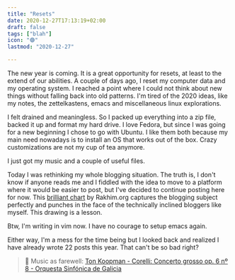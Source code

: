 ```yaml
---
title: "Resets"
date: 2020-12-27T17:13:19+02:00
draft: false
tags: ["blah"]
icon: "🟣"
lastmod: "2020-12-27"

---
```

The new year is coming. It is a great opportunity for resets, at least to the extend of our abilities.
A couple of days ago, I reset my computer data and my operating system. I reached a point where I could not think about new things without falling back into old patterns. I'm tired of the 2020 ideas, like my notes, the zettelkastens, emacs and miscellaneous linux explorations.

I felt drained and meaningless.
So I packed up everything into a zip file, backed it up and format my hard drive. I love Fedora, but since I was going for a new beginning I chose to go with Ubuntu. I like them both because my main need nowadays is to install an OS that works out of the box. Crazy customizations are not my cup of tea anymore.

I just got my music and a couple of useful files.

Today I was rethinking my whole blogging situation. The truth is, I don't know if anyone reads me and I fiddled with the idea to move to a platform where it would be easier to post, but I've decided to continue posting here for now.
This [brilliant chart](https://rakhim.org/honestly-undefined/19/) by Rakhim.org captures the blogging subject perfectly and punches in the face of the technically inclined bloggers like myself. This drawing is a lesson.



Btw, I'm writing in vim now. I have no courage to setup emacs again.

Either way, I'm a mess for the time being but I looked back and realized I have already wrote 22 posts this year. That can't be so bad right?


> 🎼 Music as farewell: [Ton Koopman - Corelli: Concerto grosso op. 6 nº 8 - Orquesta Sinfónica de Galicia](<https://www.youtube.com/watch?v=I8gl1TCz6a0>)

